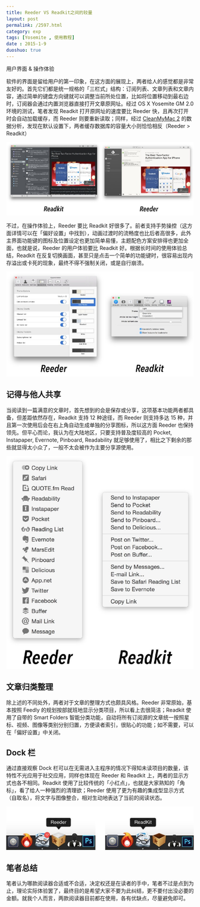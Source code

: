 ```yaml
---
title: Reeder VS Readkit之间的较量
layout: post
permalink: /2597.html
category: exp
tags: [Yosemite , 使用教程]
date : 2015-1-9
duoshuo: true
---
```

用户界面 & 操作体验

软件的界面是留给用户的第一印象，在这方面的展现上，两者给人的感觉都是非常友好的。首先它们都是统一规格的「三栏式」结构：订阅列表、文章列表和文章内容，通过简单的键盘方向键就可以调整当前所处位置，比如将位置移动到最右边时，订阅器会通过内置浏览器直接打开文章原网址。经过 OS X Yosemite GM 2.0 环境的测试，笔者发现 Readkit 打开原网址的速度要比 Reeder 快，且再次打开时会自动加载缓存，而 Reeder 则要重新读取；同样，经过 <a title="" href="http://macpaw.com/cleanmymac" data-original-title="">CleanMyMac 2</a> 的数据分析，发现在默认设置下，两者缓存数据库的容量大小则恰恰相反（Reeder > Readkit）

<img class=" aligncenter" src="/wp-content/uploads/sinapicv2-backup/2597-ww4-large-005V4vEUjw1eo3mdtcca7j30j607i75h.jpg" alt="osx 与 IOS 同步那些事儿~" />

<div class="insert-post-ads">
</div>

不过，在操作体验上，Reeder 要比 Readkit 好很多了。前者支持手势操控（这方面详情可以在「偏好设置」中找到），动画过渡时的流畅度也比后者高很多，此外主界面功能键的图标及位置设定也更加简单易懂，主题配色方案安排得也更加全面，也就是说，Reeder 的用户体验要比 Readkit 好。根据长时间的使用体验总结，Readkit 在反复切换画面，甚至只是点击一个简单的功能键时，很容易出现内存溢出或卡死的现象，最终不得不强制关闭，或是自行崩溃。

<img class=" aligncenter" src="/wp-content/uploads/sinapicv2-backup/2597-ww3-large-005V4vEUjw1eo3mebtu3vj30j60aqab1.jpg" alt="osx 与 IOS 同步那些事儿~" />

## 记得与他人共享

当阅读到一篇满意的文章时，首先想到的会是保存或分享，这项基本功能两者都具备，但差距依然存在，Readkit 支持 12 种途径，而 Reeder 则支持多达 15 种，并且第一次使用后会在右上角自动生成单独的分享图标，所以这方面 Reeder 也保持领先。但平心而论，我认为在大陆地区，只要支持普及度较高的 Pocket, Instapaper, Evernote, Pinboard, Readability 就足够使用了，相比之下剩余的那些就显得太小众了，一般不太会被作为主要分享源使用。

<img class=" aligncenter" src="/wp-content/uploads/sinapicv2-backup/2597-ww3-large-005V4vEUjw1eo3melnlv4j30j60lr0v1.jpg" alt="osx 与 IOS 同步那些事儿~" />

## 文章归类整理

除上述的不同处外，两者对于文章的整理方式也颇具风格。Reeder 非常原始，基本按照 Feedly 的规划按部就班地显示分类项目，所以看上去很简洁；Readkit 使用了自带的 Smart Folders 智能分类功能，自动将所有订阅源的文章统一按照星标、视频、图像等类别分别归置，方便读者索引，很贴心的功能；如不需要，可以在「偏好设置」中关闭。

## Dock 栏

通过直接观察 Dock 栏可以在无需进入主程序的情况下得知未读项目的数量，该特性不光应用于社交应用，同样也体现在 Reeder 和 Readkit 上，两者的显示方式也各不相同。Readkit 使用了比较传统的「小红点」，也就是大家熟知的「角标」，看了给人一种强烈的清理欲；Reeder 使用了更为有趣的集成型显示方式（自取名），将文字与图像整合，相对生动地表达了当前的阅读状态。

<img class=" aligncenter" src="/wp-content/uploads/sinapicv2-backup/2597-ww2-large-005V4vEUjw1eo3metu8yej30j604fq39.jpg" alt="osx 与 IOS 同步那些事儿~" />

## 笔者总结

笔者认为哪款阅读器合适或不合适，决定权还是在读者的手中，笔者不过是点到为止，理论实际体验罢了，最终目的是希望大家不要为此纠结，更不要付出没必要的金额。就我个人而言，两款阅读器目前都在使用，各有优缺点，尽量避免即可。

